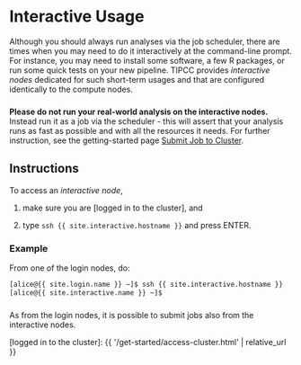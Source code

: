 # Interactive Usage

Although you should always run analyses via the job scheduler, there are times when you may need to do it interactively at the command-line prompt.  For instance, you may need to install some software, a few R packages, or run some quick tests on your new pipeline.  TIPCC provides _interactive nodes_ dedicated for such short-term usages and that are configured identically to the compute nodes.

<div class="alert alert-warning" role="alert" style="margin-top: 3ex">
<strong>Please do not run your real-world analysis on the interactive nodes.</strong>  Instead run it as a job via the scheduler - this will assert that your analysis runs as fast as possible and with all the resources it needs.  For further instruction, see the getting-started page <a href="{{ 'get-started/hello-world-job.html' | relative_url }}">Submit Job to Cluster</a>.
</div>


## Instructions

To access an _interactive node_,

1. make sure you are [logged in to the cluster], and

2. type `ssh {{ site.interactive.hostname }}` and press ENTER.


### Example

From one of the login nodes, do:

```sh
[alice@{{ site.login.name }} ~]$ ssh {{ site.interactive.hostname }}
[alice@{{ site.interactive.name }} ~]$ 
```

<div class="alert alert-info" role="alert" style="margin-top: 3ex">
As from the login nodes, it is possible to submit jobs also from the interactive nodes.
</div>

[logged in to the cluster]: {{ '/get-started/access-cluster.html' | relative_url }}

